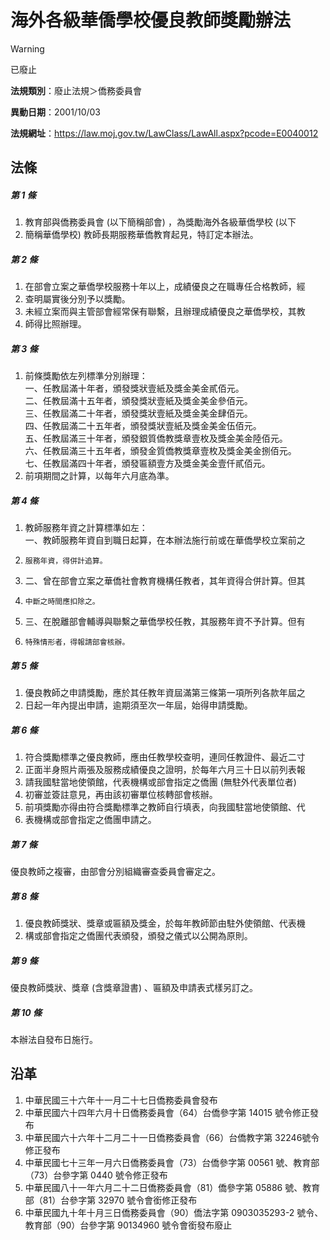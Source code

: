 # 海外各級華僑學校優良教師獎勵辦法


> [!WARNING]
> 已廢止


**法規類別**：廢止法規＞僑務委員會

**異動日期**：2001/10/03  

**法規網址**：https://law.moj.gov.tw/LawClass/LawAll.aspx?pcode=E0040012



## 法條
##### 第 1 條
1. 教育部與僑務委員會 (以下簡稱部會) ，為獎勵海外各級華僑學校 (以下
1. 簡稱華僑學校) 教師長期服務華僑教育起見，特訂定本辦法。

##### 第 2 條
1. 在部會立案之華僑學校服務十年以上，成績優良之在職專任合格教師，經
1. 查明屬實後分別予以獎勵。
1. 未經立案而與主管部會經常保有聯繫，且辦理成績優良之華僑學校，其教
1. 師得比照辦理。

##### 第 3 條
1. 前條獎勵依左列標準分別辦理：  
一、任教屆滿十年者，頒發獎狀壹紙及獎金美金貳佰元。  
二、任教屆滿十五年者，頒發獎狀壹紙及獎金美金參佰元。  
三、任教屆滿二十年者，頒發獎狀壹紙及獎金美金肆佰元。  
四、任教屆滿二十五年者，頒發獎狀壹紙及獎金美金伍佰元。  
五、任教屆滿三十年者，頒發銀質僑教獎章壹枚及獎金美金陸佰元。  
六、任教屆滿三十五年者，頒發金質僑教獎章壹枚及獎金美金捌佰元。  
七、任教屆滿四十年者，頒發匾額壹方及獎金美金壹仟貳佰元。
1. 前項期間之計算，以每年六月底為準。

##### 第 4 條
1. 教師服務年資之計算標準如左：  
一、教師服務年資自到職日起算，在本辦法施行前或在華僑學校立案前之
1.     服務年資，得併計追算。
1. 二、曾在部會立案之華僑社會教育機構任教者，其年資得合併計算。但其
1.     中斷之時間應扣除之。
1. 三、在脫離部會輔導與聯繫之華僑學校任教，其服務年資不予計算。但有
1.     特殊情形者，得報請部會核辦。

##### 第 5 條
1. 優良教師之申請獎勵，應於其任教年資屆滿第三條第一項所列各款年屆之
1. 日起一年內提出申請，逾期須至次一年屆，始得申請獎勵。

##### 第 6 條
1. 符合獎勵標準之優良教師，應由任教學校查明，連同任教證件、最近二寸
1. 正面半身照片兩張及服務成績優良之證明，於每年六月三十日以前列表報
1. 請我國駐當地使領館，代表機構或部會指定之僑團 (無駐外代表單位者)
1. 初審並簽註意見，再由該初審單位核轉部會核辦。
1. 前項獎勵亦得由符合獎勵標準之教師自行填表，向我國駐當地使領館、代
1. 表機構或部會指定之僑團申請之。

##### 第 7 條
優良教師之複審，由部會分別組織審查委員會審定之。

##### 第 8 條
1. 優良教師獎狀、獎章或匾額及獎金，於每年教師節由駐外使領館、代表機
1. 構或部會指定之僑團代表頒發，頒發之儀式以公開為原則。

##### 第 9 條
優良教師獎狀、獎章 (含獎章證書) 、匾額及申請表式樣另訂之。

##### 第 10 條
本辦法自發布日施行。

## 沿革
1. 中華民國三十六年十一月二十七日僑務委員會發布
1. 中華民國六十四年六月十日僑務委員會（64）台僑參字第 14015  號令修正發布
1. 中華民國六十六年十二月二十一日僑務委員會（66）台僑教字第 32246號令修正發布
1. 中華民國七十三年一月六日僑務委員會（73）台僑參字第 00561  號、教育部（73）台參字第 0440 號令修正發布
1. 中華民國八十一年六月二十二日僑務委員會（81）僑參字第 05886  號、教育部（81）台參字第 32970  號令會銜修正發布
1. 中華民國九十年十月三日僑務委員會（90）僑法字第 0903035293-2 號令、教育部（90）台參字第 90134960 號令會銜發布廢止
